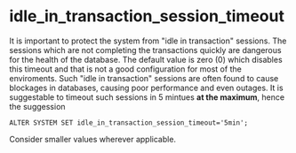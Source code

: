 # idle_in_transaction_session_timeout

It is important to protect the system from "idle in transaction" sessions. The sessions which are not completing the transactions quickly are dangerous for the health of the database. The default value is zero (0) which disables this timeout and that is not a good configuration for most of the enviroments.
Such "idle in transaction" sessions are often found to cause blockages in databases, causing poor performance and even outages.
It is suggestable to timeout such sessions in 5 mintues **at the maximum**, hence the suggession
```
ALTER SYSTEM SET idle_in_transaction_session_timeout='5min';
```
Consider smaller values wherever applicable. 